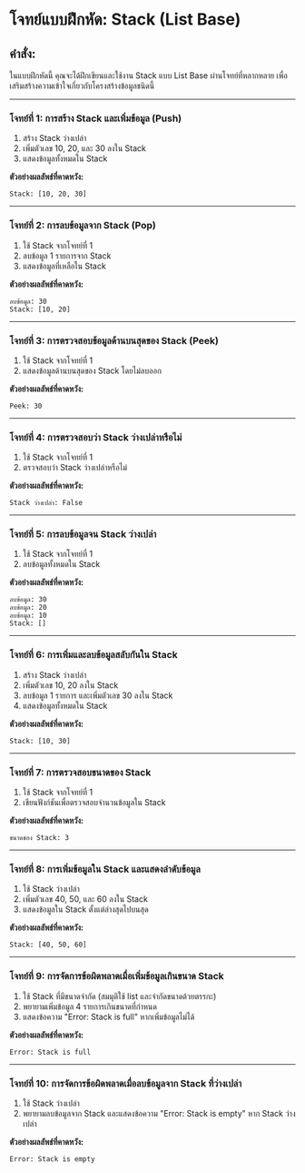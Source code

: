 # โจทย์แบบฝึกหัด: Stack (List Base)

## คำสั่ง:
ในแบบฝึกหัดนี้ คุณจะได้ฝึกเขียนและใช้งาน Stack แบบ List Base ผ่านโจทย์ที่หลากหลาย เพื่อเสริมสร้างความเข้าใจเกี่ยวกับโครงสร้างข้อมูลชนิดนี้

---

### **โจทย์ที่ 1:** การสร้าง Stack และเพิ่มข้อมูล (Push)
1. สร้าง Stack ว่างเปล่า
2. เพิ่มตัวเลข 10, 20, และ 30 ลงใน Stack
3. แสดงข้อมูลทั้งหมดใน Stack

**ตัวอย่างผลลัพธ์ที่คาดหวัง:**
```
Stack: [10, 20, 30]
```

---

### **โจทย์ที่ 2:** การลบข้อมูลจาก Stack (Pop)
1. ใช้ Stack จากโจทย์ที่ 1
2. ลบข้อมูล 1 รายการจาก Stack
3. แสดงข้อมูลที่เหลือใน Stack

**ตัวอย่างผลลัพธ์ที่คาดหวัง:**
```
ลบข้อมูล: 30
Stack: [10, 20]
```

---

### **โจทย์ที่ 3:** การตรวจสอบข้อมูลด้านบนสุดของ Stack (Peek)
1. ใช้ Stack จากโจทย์ที่ 1
2. แสดงข้อมูลด้านบนสุดของ Stack โดยไม่ลบออก

**ตัวอย่างผลลัพธ์ที่คาดหวัง:**
```
Peek: 30
```

---

### **โจทย์ที่ 4:** การตรวจสอบว่า Stack ว่างเปล่าหรือไม่
1. ใช้ Stack จากโจทย์ที่ 1
2. ตรวจสอบว่า Stack ว่างเปล่าหรือไม่

**ตัวอย่างผลลัพธ์ที่คาดหวัง:**
```
Stack ว่างเปล่า: False
```

---

### **โจทย์ที่ 5:** การลบข้อมูลจน Stack ว่างเปล่า
1. ใช้ Stack จากโจทย์ที่ 1
2. ลบข้อมูลทั้งหมดใน Stack

**ตัวอย่างผลลัพธ์ที่คาดหวัง:**
```
ลบข้อมูล: 30
ลบข้อมูล: 20
ลบข้อมูล: 10
Stack: []
```

---

### **โจทย์ที่ 6:** การเพิ่มและลบข้อมูลสลับกันใน Stack
1. สร้าง Stack ว่างเปล่า
2. เพิ่มตัวเลข 10, 20 ลงใน Stack
3. ลบข้อมูล 1 รายการ และเพิ่มตัวเลข 30 ลงใน Stack
4. แสดงข้อมูลทั้งหมดใน Stack

**ตัวอย่างผลลัพธ์ที่คาดหวัง:**
```
Stack: [10, 30]
```

---

### **โจทย์ที่ 7:** การตรวจสอบขนาดของ Stack
1. ใช้ Stack จากโจทย์ที่ 1
2. เขียนฟังก์ชันเพื่อตรวจสอบจำนวนข้อมูลใน Stack

**ตัวอย่างผลลัพธ์ที่คาดหวัง:**
```
ขนาดของ Stack: 3
```

---

### **โจทย์ที่ 8:** การเพิ่มข้อมูลใน Stack และแสดงลำดับข้อมูล
1. ใช้ Stack ว่างเปล่า
2. เพิ่มตัวเลข 40, 50, และ 60 ลงใน Stack
3. แสดงข้อมูลใน Stack ตั้งแต่ล่างสุดไปบนสุด

**ตัวอย่างผลลัพธ์ที่คาดหวัง:**
```
Stack: [40, 50, 60]
```

---

### **โจทย์ที่ 9:** การจัดการข้อผิดพลาดเมื่อเพิ่มข้อมูลเกินขนาด Stack
1. ใช้ Stack ที่มีขนาดจำกัด (สมมุติใช้ list และจำกัดขนาดด้วยตรรกะ)
2. พยายามเพิ่มข้อมูล 4 รายการเกินขนาดที่กำหนด
3. แสดงข้อความ "Error: Stack is full" หากเพิ่มข้อมูลไม่ได้

**ตัวอย่างผลลัพธ์ที่คาดหวัง:**
```
Error: Stack is full
```

---

### **โจทย์ที่ 10:** การจัดการข้อผิดพลาดเมื่อลบข้อมูลจาก Stack ที่ว่างเปล่า
1. ใช้ Stack ว่างเปล่า
2. พยายามลบข้อมูลจาก Stack และแสดงข้อความ "Error: Stack is empty" หาก Stack ว่างเปล่า

**ตัวอย่างผลลัพธ์ที่คาดหวัง:**
```
Error: Stack is empty
```
